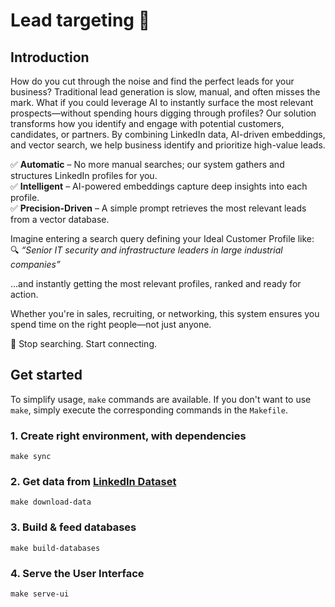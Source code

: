 # Lead targeting 🚀

## Introduction

How do you cut through the noise and find the perfect leads for your business? Traditional lead generation is slow, manual, and often misses the mark. What if you could leverage AI to instantly surface the most relevant prospects—without spending hours digging through profiles?
Our solution transforms how you identify and engage with potential customers, candidates, or partners. By combining LinkedIn data, AI-driven embeddings, and vector search, we help business identify and prioritize high-value leads.

✅ **Automatic** – No more manual searches; our system gathers and structures LinkedIn profiles for you.  
✅ **Intelligent** – AI-powered embeddings capture deep insights into each profile.  
✅ **Precision-Driven** – A simple prompt retrieves the most relevant leads from a vector database.  

Imagine entering a search query defining your Ideal Customer Profile like:  
🔍
*“Senior IT security and infrastructure leaders in large industrial companies”*

…and instantly getting the most relevant profiles, ranked and ready for action.

Whether you're in sales, recruiting, or networking, this system ensures you spend time on the right people—not just anyone.

🚀 Stop searching. Start connecting.


## Get started

To simplify usage, `make` commands are available. If you don't want to use `make`, simply execute the corresponding commands in the `Makefile`.

### 1. Create right environment, with dependencies

```
make sync
```

### 2. Get data from [LinkedIn Dataset](https://github.com/navid-aub/LinkedIn-Dataset)

```
make download-data
```

### 3. Build & feed databases
```
make build-databases
```

### 4. Serve the User Interface
```
make serve-ui
```
